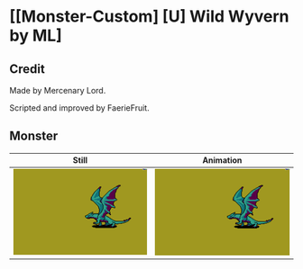 # [\[Monster-Custom\] \[U\] Wild Wyvern by ML]

## Credit

Made by Mercenary Lord. 

Scripted and improved by FaerieFruit.
	
## Monster

| Still | Animation |
| :---: | :-------: |
| ![Monster still](./Monster_000.png) | ![Monster animation](./Monster.gif) |
